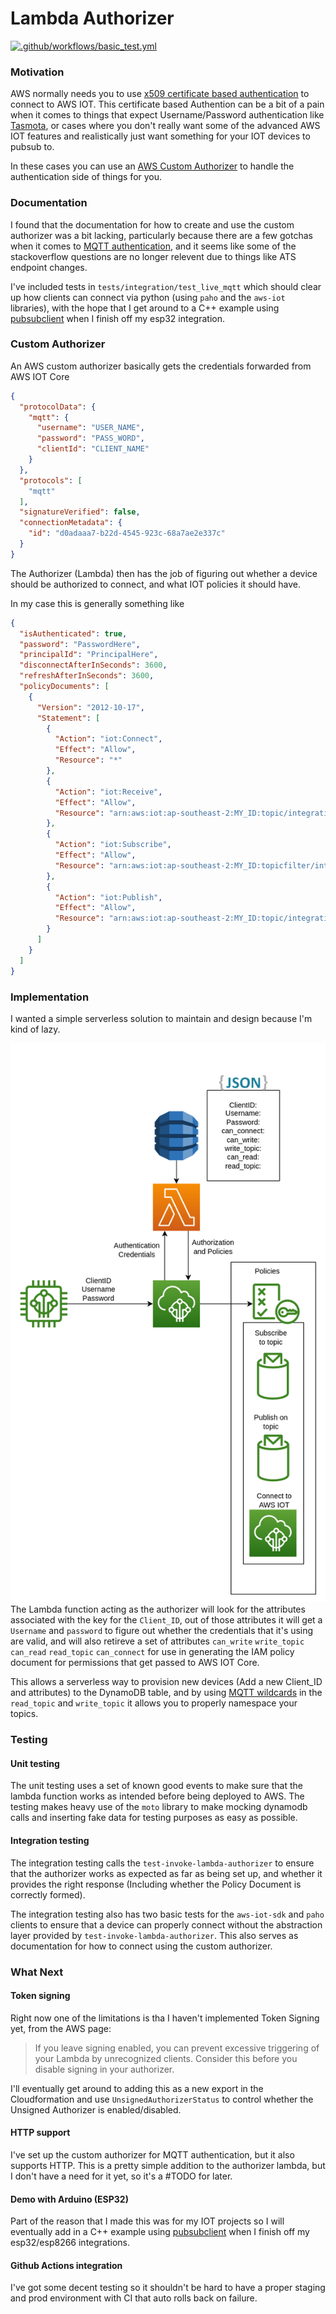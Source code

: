 # Lambda Authorizer
[![.github/workflows/basic_test.yml](https://github.com/SrzStephen/python-aws-iot-custom-authorizer/actions/workflows/basic_test.yml/badge.svg?branch=main)](https://github.com/SrzStephen/python-aws-iot-custom-authorizer/actions/workflows/basic_test.yml)
### Motivation

AWS normally needs you to use [x509 certificate based authentication](https://docs.aws.amazon.com/iot/latest/developerguide/x509-client-certs.html)
to connect to AWS IOT. This certificate based Authention can be a bit of a pain when it comes to things that expect
Username/Password authentication like [Tasmota](https://tasmota.github.io/docs/AWS-IoT/#1-prerequisites), or cases
where you don't really want some of the advanced AWS IOT features and realistically just want something for your IOT 
devices to pubsub to.

In these cases you can use an [AWS Custom Authorizer](https://docs.aws.amazon.com/iot/latest/developerguide/custom-authentication.html)
to handle the authentication side of things for you.

### Documentation
I found that the documentation for how to create and use the custom authorizer was a bit lacking, particularly because
there are a few gotchas when it comes to [MQTT authentication](https://docs.aws.amazon.com/iot/latest/developerguide/custom-auth.html),
and it seems like some of the stackoverflow questions are no longer relevent due to things like ATS endpoint changes.

I've included tests in `tests/integration/test_live_mqtt` which should clear up how clients can connect via python
(using `paho` and the `aws-iot` libraries), with the hope that I get around to a C++ example using [pubsubclient](https://github.com/knolleary/pubsubclient)
when I finish off my esp32 integration.

### Custom Authorizer
An AWS custom authorizer basically gets the credentials forwarded from AWS IOT Core

```json
{
  "protocolData": {
    "mqtt": {
      "username": "USER_NAME",
      "password": "PASS_WORD",
      "clientId": "CLIENT_NAME"
    }
  },
  "protocols": [
    "mqtt"
  ],
  "signatureVerified": false,
  "connectionMetadata": {
    "id": "d0adaaa7-b22d-4545-923c-68a7ae2e337c"
  }
}
```

The Authorizer (Lambda) then has the job of figuring out whether a device should be authorized to connect, and what
IOT policies it should have.

In my case this is generally something like
```json
{
  "isAuthenticated": true,
  "password": "PasswordHere",
  "principalId": "PrincipalHere",
  "disconnectAfterInSeconds": 3600,
  "refreshAfterInSeconds": 3600,
  "policyDocuments": [
    {
      "Version": "2012-10-17",
      "Statement": [
        {
          "Action": "iot:Connect",
          "Effect": "Allow",
          "Resource": "*"
        },
        {
          "Action": "iot:Receive",
          "Effect": "Allow",
          "Resource": "arn:aws:iot:ap-southeast-2:MY_ID:topic/integration/cbb38fe8/read"
        },
        {
          "Action": "iot:Subscribe",
          "Effect": "Allow",
          "Resource": "arn:aws:iot:ap-southeast-2:MY_ID:topicfilter/integration/cbb38fe8/read"
        },
        {
          "Action": "iot:Publish",
          "Effect": "Allow",
          "Resource": "arn:aws:iot:ap-southeast-2:MY_ID:topic/integration/cbb38fe8/write"
        }
      ]
    }
  ]
}
```


### Implementation

I wanted a simple serverless solution to maintain and design because I'm kind of lazy.

![Authorizer](docs/authorizer_example.png)
The Lambda function acting as the authorizer will look for the attributes associated with the key for the `Client_ID`,
out of those attributes it will get a `Username` and `password` to figure out whether the credentials that it's using
are valid, and will also retireve a set of attributes `can_write` `write_topic` `can_read` `read_topic` `can_connect`
for use in generating the IAM policy document for permissions that get passed to AWS IOT Core.

This allows a serverless way to provision new devices (Add a new Client_ID and attributes) to the DynamoDB table,
and by using [MQTT wildcards](https://www.hivemq.com/blog/mqtt-essentials-part-5-mqtt-topics-best-practices/) in the 
`read_topic` and `write_topic` it allows you to properly namespace your topics.

### Testing

#### Unit testing
The unit testing uses a set of known good events to make sure that the lambda function works as intended before being
deployed to AWS. The testing makes heavy use of the `moto` library to make mocking dynamodb calls and inserting fake
data for testing purposes as easy as possible.

#### Integration testing

The integration testing calls the `test-invoke-lambda-authorizer` to ensure that the authorizer works as expected as
far as being set up, and whether it provides the right response (Including whether the Policy Document is correctly formed).

The integration testing also has two basic tests for the `aws-iot-sdk` and `paho` clients to ensure that a device
can properly connect without the abstraction layer provided by `test-invoke-lambda-authorizer`. This also serves as
documentation for how to connect using the custom authorizer.

### What Next

#### Token signing

Right now one of the limitations is tha I haven't implemented Token Signing yet, from the AWS page:
> If you leave signing enabled, you can prevent excessive triggering of your Lambda by unrecognized clients. Consider
> this before you disable signing in your authorizer.

I'll eventually get around to adding this as a new export in the Cloudformation and use `UnsignedAuthorizerStatus` to
control whether the Unsigned Authorizer is enabled/disabled.

#### HTTP support

I've set up the custom authorizer for MQTT authentication, but it also supports HTTP. This is a pretty simple addition
to the authorizer lambda, but I don't have a need for it yet, so it's a #TODO for later.


#### Demo with Arduino (ESP32)

Part of the reason that I made this was for my IOT projects so I will eventually add in a C++ example using [pubsubclient](https://github.com/knolleary/pubsubclient)
when I finish off my esp32/esp8266 integrations.

#### Github Actions integration

I've got some decent testing so it shouldn't be hard to have a proper staging and prod environment with CI that
auto rolls back on failure.

